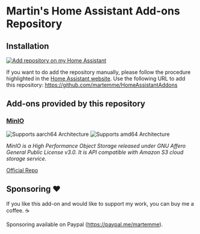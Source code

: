 # Martin's Home Assistant Add-ons Repository

## Installation

[![Add repository on my Home Assistant][repository-badge]][repository-url]

If you want to do add the repository manually, please follow the procedure highlighted in the [Home Assistant website](https://home-assistant.io/hassio/installing_third_party_addons). Use the following URL to add this repository: https://github.com/martemme/HomeAssistantAddons

## Add-ons provided by this repository

### [MinIO](./minio)

![Supports aarch64 Architecture][aarch64-shield]
![Supports amd64 Architecture][amd64-shield]

_MinIO is a High Performance Object Storage released under GNU Affero General Public License v3.0. It is API compatible with Amazon S3 cloud storage service._

[Official Repo](https://github.com/minio/minio)


## Sponsoring ❤️
If you like this add-on and would like to support my work, you can buy me a coffee. ☕

Sponsoring available on Paypal (https://paypal.me/martemme).

[aarch64-shield]: https://img.shields.io/badge/aarch64-yes-green.svg
[amd64-shield]: https://img.shields.io/badge/amd64-yes-green.svg
[armv7-shield]: https://img.shields.io/badge/armv7-yes-green.svg
[i386-shield]: https://img.shields.io/badge/i386-yes-green.svg
[repository-badge]: https://img.shields.io/badge/Add%20repository%20to%20my-Home%20Assistant-41BDF5?logo=home-assistant&style=for-the-badge
[repository-url]: https://my.home-assistant.io/redirect/supervisor_add_addon_repository/?repository_url=https%3A%2F%2Fgithub.com%2Fmincka%2Fha-addons